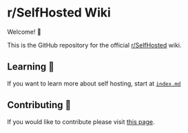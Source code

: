 # r/SelfHosted Wiki

Welcome! 🎉

This is the GitHub repository for the official [r/SelfHosted](https://www.reddit.com/r/selfhosted/) wiki.

## Learning 📖

If you want to learn more about self hosting, start at [`index.md`](index.md)

## Contributing 👷

If you would like to contribute please visit [this page](https://wiki.r-selfhosted.com/contributing/getting-started/).
